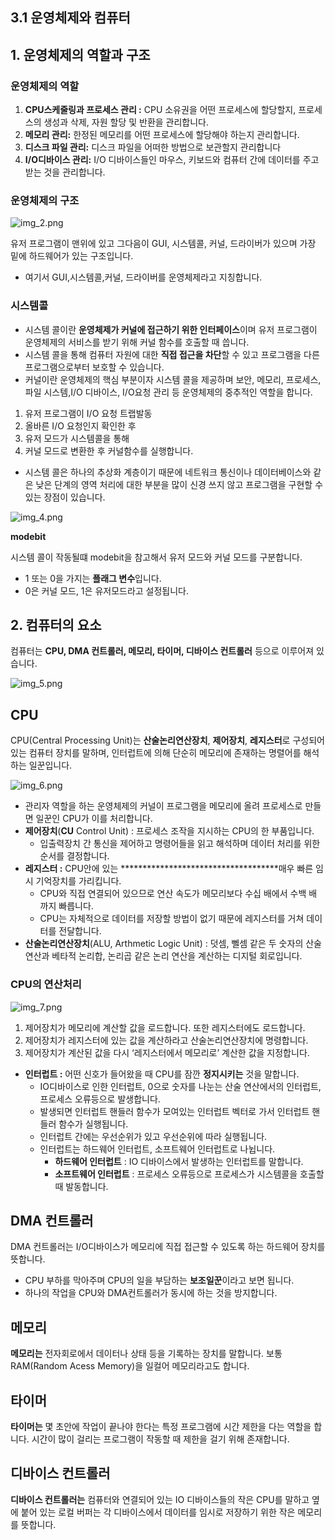 ## 3.1 운영체제와 컴퓨터

## 1. 운영체제의 역할과 구조

### 운영체제의 역할

1. **CPU스케줄링과 프로세스 관리 :** CPU 소유권을 어떤 프로세스에 할당할지, 프로세스의 생성과 삭제, 자원 할당 및 반환을 관리합니다.
2. **메모리 관리:** 한정된 메모리를 어떤 프로세스에 할당해야 하는지 관리합니다.
3. **디스크 파일 관리:**  디스크 파일을 어떠한 방법으로 보관할지 관리합니다
4. **I/O디바이스 관리:** I/O 디바이스들인 마우스, 키보드와 컴퓨터 간에 데이터를 주고받는 것을 관리합니다.

### 운영체제의 구조

![img_2.png](img_2.png)

유저 프로그램이 맨위에 있고 그다음이 GUI, 시스템콜, 커널, 드라이버가 있으며 가장 밑에 하드웨어가 있는 구조입니다.

- 여기서 GUI,시스템콜,커널, 드라이버를 운영체제라고 지칭합니다.

### **시스템콜**

- 시스템 콜이란 **운영체제가 커널에 접근하기 위한 인터페이스**이며 유저 프로그램이 운영체제의 서비스를 받기 위해 커널 함수를 호출할 때 씁니다.
- 시스템 콜을 통해 컴퓨터 자원에 대한 **직접 접근을 차단**할 수 있고 프로그램을 다른 프로그램으로부터 보호할 수 있습니다.
- 커널이란 운영체제의 핵심 부분이자 시스템 콜을 제공하며 보안, 메모리, 프로세스,파일 시스템,I/O 디바이스, I/O요청 관리 등 운영체제의 중추적인 역할을 합니다.
1. 유저 프로그램이 I/O 요청 트랩발동
2. 올바른 I/O 요청인지 확인한 후
3. 유저 모드가 시스템콜을 통해
4. 커널 모드로 변환한 후 커널함수를 실행합니다.

   

- 시스템 콜은 하나의 추상화 계층이기 때문에 네트워크 통신이나 데이터베이스와 같은 낮은 단계의 영역 처리에 대한 부분을 많이 신경 쓰지 않고 프로그램을 구현할 수 있는 장점이 있습니다.

  
![img_4.png](img_4.png)

**modebit**

시스템 콜이 작동될떄 modebit을 참고해서 유저 모드와 커널 모드를 구분합니다.

- 1 또는 0을 가지는 **플래그 변수**입니다.
- 0은 커널 모드, 1은 유저모드라고 설정됩니다.

## 2. 컴퓨터의 요소

컴퓨터는 **CPU, DMA 컨트롤러, 메모리, 타이머, 디바이스 컨트롤러** 등으로 이루어져 있습니다.

![img_5.png](img_5.png)

## CPU

CPU(Central Processing Unit)는 **산술논리연산장치**, **제어장치**, **레지스터**로 구성되어 있는 컴퓨터 장치를 말하며, 인터럽트에 의해 단순히 메모리에 존재하는 명렬어를 해석하는 일꾼입니다.

![img_6.png](img_6.png)

- 관리자 역할을 하는 운영체제의 커널이 프로그램을 메모리에 올려 프로세스로 만들면 일꾼인 CPU가 이를 처리합니다.
- **제어장치**(**CU** Control Unit) : 프로세스 조작을 지시하는 CPU의 한 부품입니다.
    - 입출력장치 간 통신을 제어하고 명령어들을 읽고 해석하며 데이터 처리를 위한 순서를 결정합니다.
- ******************레지스터 :****************** CPU안에 있는 ************************************매우 빠른 임시 기억장치를 가리킵니다.
    - CPU와 직접 연결되어 있으므로 연산 속도가 메모리보다 수십 배에서 수백 배 까지 빠릅니다.
    - CPU는 자체적으로 데이터를 저장할 방법이 없기 때문에 레지스터를 거쳐 데이터를 전달합니다.
- **********************************산술논리연산장치**********************************(ALU, Arthmetic Logic Unit) : 덧셈, 뻴셈 같은 두 숫자의 산술 연산과 베타적 논리합, 논리곱 같은 논리 연산을 계산하는 디지털 회로입니다.

### CPU의 연산처리

![img_7.png](img_7.png)

1. 제어장치가 메모리에 계산할 값을 로드합니다. 또한 레지스터에도 로드합니다.
2. 제어장치가 레지스터에 있는 값을 계산하라고 산술논리연산장치에 명령합니다.
3. 제어장치가 계산된 값을 다시 ‘레지스터에서 메모리로’ 계산한 값을 지정합니다.

- **인터럽트 :** 어떤 신호가 들어왔을 때 CPU를 잠깐 **정지시키는** 것을 말합니다.
    - IO디바이스로 인한 인터럽트, 0으로 숫자를 나눈는 산술 연산에서의 인터럽트, 프로세스 오류등으로 발생합니다.
    - 발생되면 인터럽트 핸들러 함수가 모여있는 인터럽트 벡터로 가서 인터럽트 핸들러 함수가 실행됩니다.
    - 인터럽트 간에는 우선순위가 있고 우선순위에 따라 실행됩니다.
    - 인터럽트는 하드웨어 인터럽트, 소프트웨어 인터럽트로 나뉩니다.
        - **하드웨어 인터럽트** : IO 디바이스에서 발생하는 인터럽트를 말합니다.
        - **소프트웨어 인터럽트** : 프로세스 오류등으로 프로세스가 시스템콜을 호출할 때 발동합니다.

## DMA 컨트롤러

DMA 컨트롤러는 I/O디바이스가 메모리에 직접 접근할 수 있도록 하는 하드웨어 장치를 뜻합니다.

- CPU 부하를 막아주며 CPU의 일을 부담하는 **보조일꾼**이라고 보면 됩니다.
- 하나의 작업을 CPU와 DMA컨트롤러가 동시에 하는 것을 방지합니다.

## 메모리

**메모리는** 전자회로에서 데이터나 상태 등을 기록하는 장치를 말합니다. 보통 RAM(Random Acess Memory)을 일컬어 메모리라고도 합니다.

## 타이머

**타이머는** 몇 초안에 작업이 끝나야 한다는 특정 프로그램에 시간 제한을 다는 역할을 합니다. 시간이 많이 걸리는 프로그램이 작동할 때 제한을 걸기 위해 존재합니다.

## 디바이스 컨트롤러

**디바이스 컨트롤러는** 컴퓨터와 연결되어 있는 IO 디바이스들의 작은 CPU를 말하고 옆에 붙어 있는 로컬 버퍼는 각 디바이스에서 데이터를 임시로 저장하기 위한 작은 메모리를 뜻합니다.